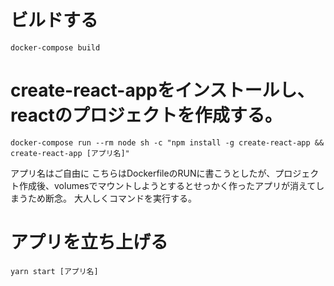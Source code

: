 # ビルドする

```
docker-compose build
```

# create-react-appをインストールし、reactのプロジェクトを作成する。

```
docker-compose run --rm node sh -c "npm install -g create-react-app && create-react-app [アプリ名]"
```

アプリ名はご自由に
こちらはDockerfileのRUNに書こうとしたが、プロジェクト作成後、volumesでマウントしようとするとせっかく作ったアプリが消えてしまうため断念。
大人しくコマンドを実行する。

# アプリを立ち上げる

```
yarn start [アプリ名]
```